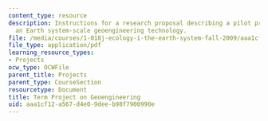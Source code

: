 ```yaml
---
content_type: resource
description: Instructions for a research proposal describing a pilot project for assessing
  an Earth system-scale geoengineering technology.
file: /media/courses/1-018j-ecology-i-the-earth-system-fall-2009/aaa1cf12a567d4e09deeb98f7900990e_MIT1_018JF09_Term_Project.pdf
file_type: application/pdf
learning_resource_types:
- Projects
ocw_type: OCWFile
parent_title: Projects
parent_type: CourseSection
resourcetype: Document
title: Term Project on Geoengineering
uid: aaa1cf12-a567-d4e0-9dee-b98f7900990e
---
```

